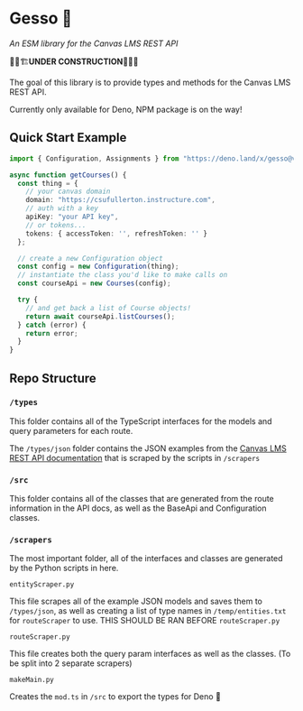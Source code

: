 # Gesso 🎨

_An ESM library for the Canvas LMS REST API_

👷‍♂️🏗**UNDER CONSTRUCTION**👷‍♀️🔨

The goal of this library is to provide types and methods for the Canvas LMS REST API.

Currently only available for Deno, NPM package is on the way!

## Quick Start Example

```ts
import { Configuration, Assignments } from "https://deno.land/x/gesso@v0.1/src/mod.ts";

async function getCourses() {
  const thing = {
    // your canvas domain
    domain: "https://csufullerton.instructure.com",
    // auth with a key
    apiKey: "your API key",
    // or tokens...
    tokens: { accessToken: '', refreshToken: '' }
  };

  // create a new Configuration object
  const config = new Configuration(thing);
  // instantiate the class you'd like to make calls on
  const courseApi = new Courses(config);

  try {
    // and get back a list of Course objects!
    return await courseApi.listCourses();
  } catch (error) {
    return error;
  }
}
```

## Repo Structure

### `/types`

This folder contains all of the TypeScript interfaces for the models and query parameters for each route.

The `/types/json` folder contains the JSON examples from the [Canvas LMS REST API documentation](https://canvas.instructure.com/doc/api/) that is scraped by the scripts in `/scrapers`

### `/src`

This folder contains all of the classes that are generated from the route information in the API docs, as well as the BaseApi and Configuration classes.

### `/scrapers`

The most important folder, all of the interfaces and classes are generated by the Python scripts in here.

`entityScraper.py`

This file scrapes all of the example JSON models and saves them to `/types/json`, as well as creating a list of type names in `/temp/entities.txt` for `routeScraper` to use. THIS SHOULD BE RAN BEFORE `routeScraper.py`

`routeScraper.py`

This file creates both the query param interfaces as well as the classes. (To be split into 2 separate scrapers)

`makeMain.py`

Creates the `mod.ts` in `/src` to export the types for Deno 🦕 
